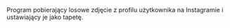 Program pobierający losowe zdjęcie z profilu użytkownika na Instagramie i ustawiający je jako tapetę.
